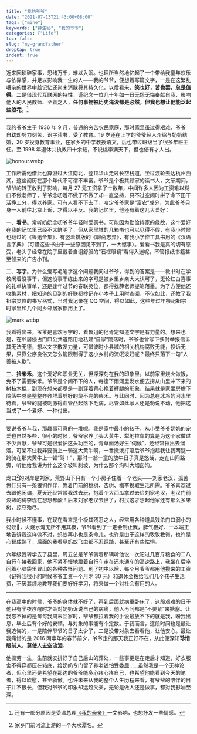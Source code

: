 ```yaml
---
title: "我的爷爷"
date: "2021-07-13T21:43:00+08:00"
tags: ["mine"]
keywords: ["薛生秘", "我的爷爷"]
categories: ["Life"]
toc: false
slug: "my-grandfather"
dropCap: true
indent: true
---
```


近来因琐碎家事，思绪万千，难以入眠。也理所当然地忆起了一个带给我童年欢乐与依靠感，并足以影响我一生的人——我的爷爷，便想着写篇文字，一是在这繁乱嘈杂的世界中趁记忆还尚未消散将其持久化，以后看来，**笑也好，苦也罢，总是值得**。二是借现代互联网的特性，谨纪念一位几十年如一日无怨无悔奉献自我、影响他人的人民教师、至善之人，**任何事物被历史淹没都是必然，但我也想让他能泛起些浪花**。[^1]

---

我的爷爷生于 1936 年 9 月，普通的穷苦农民家庭，那时家里虽过得艰难，爷爷自幼却努力刻苦，识字读书，受了教育。19 岁还在上学的爷爷经人介绍与奶奶结婚，20 岁投身教育事业，在家乡的中学教授语文，后也带过班级当了很多年班主任。至 1998 年退休共执教四十余载，不说桃李满天下，但也倍有才人出。

![honour.webp](/images/my-grandfather_honour.webp "乡村教育贡献荣誉")

工作所需他借此也算游过大江南北，登顶华山走过长空栈道，坐过渡轮去达杭州西湖，这些阅历在那个年代不可谓不丰富。爷爷是个极其顾家的读书人，文革期间，爷爷的转正收到了影响，每月 27 元工资拿了十数年，中间许多人因为工资难以糊口不做老师了，爷爷念叨着不做了不做了却一直坚持，只不过空闲时拼了命下田干活挣工分，得以养家。可有人看不下去了，咬定爷爷家是“富农”成分，为此爷爷只身一人前往北京上诉，才得以平反。我的记忆里，他还有着这几大爱好：

一、**看书**。常听奶奶念叨爷爷年轻时爱买书，可能因为勤俭持家的缘故，这个爱好在我的记忆里已经不太鲜明了，但从家里堆的几箱书也可以见得不假，有我小时候也翻过的《鲁迅全集》，有竖着排版的《聊斋志异》，有我小学作工具书用的《汉语言字典》（可惜这些书由于一些原因见不到了，一大憾事）。爱看书我是真的切有感受，老头子经常在院子里戴着自诩舒服的“石框眼镜”看得入迷呢，不管报纸书籍甚至领来的广告小刊。

二、**写字**。为什么爱写毛笔字这个问题我问过爷爷，得到的答案是——教书时在学校闲着没事干，但这没事干练出来的字可是被乡里乡亲大大认可了，无论红白喜事的礼单执事单，还是逢年过节的春联灵位，都得找薛老师提笔落墨。为了方便他还收集素材，把知道的见到的好联都抄记在小本子上用时查阅，不仅如此，还教了我祖宗灵位的书写格式，当时我记录在 QQ 空间，得以如此，这些年过年祭祀祖宗时家里和几个同乡邻居家都用上了。

![mark.webp](/images/my-grandfather_mark.webp "记录在 QQ 空间的内容")

我看得出来，爷爷是喜欢写字的，看鲁迅的他肯定知道文字是有力量的。想来也是，在邻居侵占门口公共道路用地私建“自家”院落时，爷爷也曾写下多封举报信诉其无法无德，想以文字散发力量，可惜彼时小县城的相关机构腐败无能，投诉无果，只靠公序良俗又怎么能限制得了这小乡村的流氓泼妇呢？最终只落下一句“人善被人欺”。

三、**捡柴禾**。这个爱好和职业无关，但深深刻在我的印象里。以前家里烧火做饭，免不了需要柴禾。爷爷是个闲不下的人，每逢下雨河里发水便去捞从山里冲下来的树枝木棍，到现在想来都尽是一副穿着背心挽着裤腿的形象，结果就是家里房檐下院落中总是整整齐齐堆着劈好的烧不完的柴禾。与此同时，因为总在冰冷的河水里待着，爷爷的腿被刺激得血管凸起落下毛病，尽管如此家人还是劝说不动，他把这当成了一个爱好、一种付出。

---

要说爷爷与我，那趣事可真的一堆呢。我是家中最小的孩子，从小受爷爷奶奶的宠爱也自然多些，很小的时候，爷爷家养了头大黄牛，犁地拉车的算是为这个家做过不少贡献，爷爷可是很爱护这头功臣的，青草面汤好生“伺候”，还经常拉出去溜溜。可架不住我非要骑上一骑这大黄牛啊，一番撒泼打滚后爷爷抱起我让我两腿一跨骑在那大黄牛上一顿“驾！”，那时一翁一童的放牛日子真是悠哉，走在山间路旁，听他给我讲为什么这个坡叫刺坡，为什么那个沟叫大烟囱沟。

龙口[^2]的对岸是刘家，荒野山下只有一个小房子住着一个老头——刘家老汉，孤苦伶仃只有一条狼狗作伴，靠着门前的桃树、杏树、梅李换取生活所需。爷爷喜欢过去跟他闲谝，夏天还经常带我过去玩，抱着个大西瓜拿过去给刘家老汉，老汉门前没熟的梅李现在想想都酸！后来刘家老汉去世了，村民这才想起他家还有那么多果树，掠夺殆尽。

我小时候不懂事，在现在看来是个极其残忍之人，经常用各种道具残杀门口弱小的蚂蚁🐜，火烧水淹无所不用其极，爷爷看到了一定会制止我，脾气极好、一本端正地告诉我这样做不对，蚂蚁再小也是条命儿。也许是由于这样的敦敦教诲，也许是心智成熟了，后面的我看见蚂蚁飞虫都不忍踩踏，甚至还有些怯惧。

六年级我转学去了县里，周五总是爷爷骑着那辆听他说一次驼过几百斤粮食的二八自行车接我回家，他不紧不慢地蹬着自行车走在还未通车的高速路上，我坐在后座问着小脑袋里冒出的各种古怪问题。到了初中以后，每个月爷爷都用他攒来的工资（记得我很小的时候爷爷工资一个月才 30 元）和退休金拨给我们几个孩子生活费，不厌其烦地教导我们要好好学习，将来做一个对社会有用的人。

---

在我高中的时候，爷爷的身体就不好了，再到后面就病重卧床了，这段艰难的日子他只有半夜疼醒时才会对奶奶诉说自己的病痛，他人再问都是“不要紧”来搪塞。让我忘不掉的是每每我周末回家时，爷爷都拉着我的手说最放不下的就是我，盼我出息，毕业后有个好的安顿，与对象的事能有个定数。于我而言，这段时间也是最让我追悔的，一是陪伴爷爷的日子太少了，二是没带对象去看看他，让他安心。最让我痛惜的是 2016 丙申年的春节前夕，爷爷走的那天我正好不在，从此便深知**珍惜眼前人，莫使人去空流泪**。

他操劳一生，生前就安排好了自己后山的葬处，一些事更是在走后才知道，好衣服舍不得穿都压在箱底，给奶奶专门留了养老钱怕受委屈……虽然我是一个无神论者，但心里还是希望在那边的爷爷能多心疼心疼自己，也希望他能看到今天的笔者，得以欣慰，甚至骄傲。也许未来从我的整个人生历程来看，有爷爷的陪伴的日子并不很长，但我对爷爷的印象却远超父亲，无论是做人还是做事，都对我影响至深。


[^1]: 还有一部分原因是受温总理[《我的母亲》](https://2newcenturynet.blogspot.com/2021/04/blog-post_35.html)一文影响，也想抒发一些情感。
[^2]: 家乡门前河流上游的一个大水潭名。